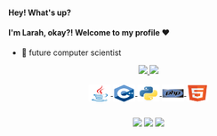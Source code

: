 #### Hey! What's up?  
#### I'm Larah, okay?! Welcome to my profile ❤ 

- 🌱 future computer scientist

<div align="center">
  <a href="https://github.com/Larahhh">
  <img height="180em" src="https://github-readme-stats.vercel.app/api?username=Larahhh&show_icons=true&theme=dracula&include_all_commits=true&count_private=true"/>
  <img height="150em" src="https://github-readme-stats.vercel.app/api/top-langs/?username=Larahhh&layout=compact&langs_count=7&theme=dracula"/>
</div>
<div style="display: inline_block" align="center"></br>

  
  <img align="center" alt="Larah-HTML" height="30" width="40" src="https://raw.githubusercontent.com/devicons/devicon/master/icons/java/java-original.svg">
  <img align="center" alt="Larah-HTML" height="30" width="40" src="https://raw.githubusercontent.com/devicons/devicon/master/icons/cplusplus/cplusplus-original.svg">
  <img align="center" alt="Larah-Python" height="30" width="40" src="https://raw.githubusercontent.com/devicons/devicon/master/icons/python/python-original.svg">
  <img align="center" alt="Larah-HTML" height="30" width="40" src="https://raw.githubusercontent.com/devicons/devicon/master/icons/php/php-original.svg">
  <img align="center" alt="Larah-HTML" height="30" width="40" src="https://raw.githubusercontent.com/devicons/devicon/master/icons/html5/html5-original.svg">
 
  
  ##
 
<div> 

  <a href="https://instagram.com/larahlima_" target="_blank"><img src="https://img.shields.io/badge/-Instagram-%23E4405F?style=for-the-badge&logo=instagram&logoColor=white" target="_blank"></a>
  <a href = "mailto:limalarah59@gmail.com"><img src="https://img.shields.io/badge/-Gmail-%23333?style=for-the-badge&logo=gmail&logoColor=white" target="_blank"></a>
  <a href="https://www.linkedin.com/in/larah-beatriz-vasconcelos-5b06651b9/" target="_blank"><img src="https://img.shields.io/badge/-LinkedIn-%230077B5?style=for-the-badge&logo=linkedin&logoColor=white" target="_blank"></a> 
 


 
</div>

